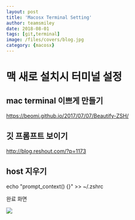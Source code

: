 ```yaml
---
layout: post
title: 'Macosx Terminal Setting' 
author: teamsmiley
date: 2018-08-01
tags: [git,terminal]
image: /files/covers/blog.jpg
category: {macosx}
---
```

# 맥 새로 설치시 터미널 설정 

## mac terminal 이쁘게 만들기 
https://beomi.github.io/2017/07/07/Beautify-ZSH/

## 깃 프롬프트 보이기 
http://blog.reshout.com/?p=1173

## host 지우기
echo "prompt_context() {}" >> ~/.zshrc

완료 화면 

![]({{site_baseurl}}/assets/macosx-terminal-01.png)


